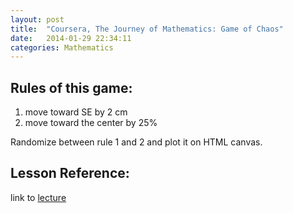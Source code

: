 ```yaml
---
layout: post
title:  "Coursera, The Journey of Mathematics: Game of Chaos"
date:   2014-01-29 22:34:11
categories: Mathematics
---
```


Rules of this game:
-------------------
1. move toward SE by 2 cm
2. move toward the center by 25%

Randomize between rule 1 and 2 and plot it on HTML canvas.

<canvas id="c1" height="150" width="300">
</canvas>

Lesson Reference:
-----------------
link to [lecture]

[lecture]: https://class.coursera.org/sjtuma153-001/lecture/89
